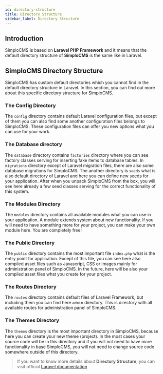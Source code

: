 ```yaml
---
id: directory-structure
title: Directory Structure
sidebar_label: Directory Structure
---
```


## Introduction

SimploCMS is based on **Laravel PHP Framework** and it means that the default directory structure of **SimploCMS** is the same 
like in Laravel.

## SimploCMS Directory Structure

SimploCMS has custom default directories which you cannot find in the default directory structure in Laravel. In this section, you can 
find out more about this specific directory structure for SimploCMS.

### The Config Directory

The `config` directory contains default Laravel configuration files, but except of them you can also find some another configuration 
files belongs to SimploCMS. These configuration files can offer you new options what you can use for your work.

### The Database directory

The `database` directory contains `factories` directory where you can see factory classes serving for inserting fake items to 
database tables. In `migrations` directory except of Laravel migration files, there are also some database migrations for SimploCMS. 
The another directory is `seeds` what is also default directory of Laravel and here you can define new seeds for your application. 
After when you unpack SimploCMS from the box, you will see here already a few seed classes serving for the correct functionality of this 
system.

### The Modules Directory

The `modules` directory contains all available modules what you can use in your application. A module extends system about new 
functionality. If you will need to have something more for your project, you can make your own module here. You are completely free!

### The Public Directory

The `public` directory contains the most important file `index.php` what is the entry point for application. Except of this file, 
you can see here also compiled asset files such as Javascript, CSS or images mainly for administration panel of SimploCMS. In the future, here will be
also your compiled asset files what you create for your project.

### The Routes Directory

The `routes` directory contains default files of Laravel Framework, but including them you can find here `admin` directory. This is directory 
with all available routes for administration panel of SimploCMS.

### The Themes Directory

The `themes` directory is the most important directory in SimploCMS, because here you can create your new theme (project). In the most cases 
your source code will be in this directory and if you will not need to have more functionality in base SimploCMS, you will not need to change 
source code somewhere outside of this directory.

> If you want to know more details about **Directory Structure**, you can visit official [Laravel documentation](https://laravel.com/docs/5.8/structure)